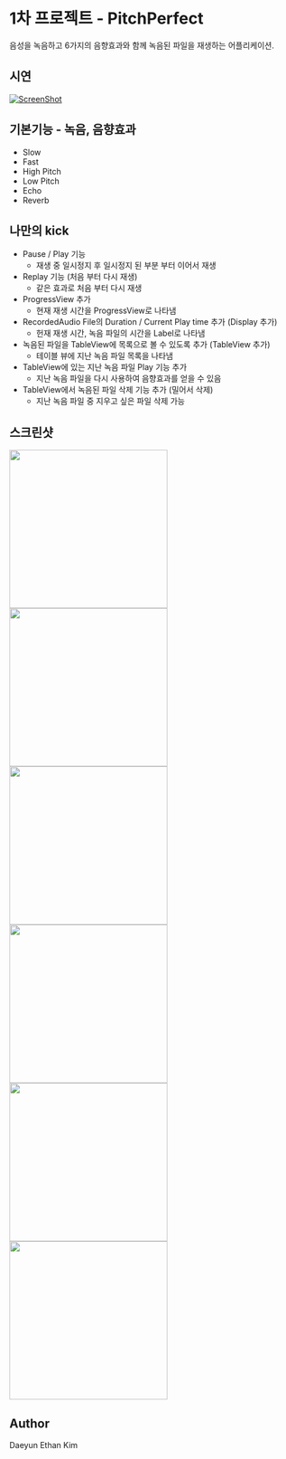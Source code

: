 # 1차 프로젝트 - PitchPerfect
음성을 녹음하고 6가지의 음향효과와 함께 녹음된 파일을 재생하는 어플리케이션.

## 시연
[![ScreenShot](https://github.com/BoostCamp/Team-WeCan/DaeyunKim/PitchPerfectImage/image7)](https://youtu.be/4ZjG89FdUS4)

## 기본기능 - 녹음, 음향효과
- Slow
- Fast
- High Pitch
- Low Pitch
- Echo
- Reverb

## 나만의 kick
- Pause / Play 기능
    * 재생 중 일시정지 후 일시정지 된 부분 부터 이어서 재생
- Replay 기능 (처음 부터 다시 재생)
    * 같은 효과로 처음 부터 다시 재생
- ProgressView 추가
    * 현재 재생 시간을 ProgressView로 나타냄
- RecordedAudio File의 Duration / Current Play time 추가 (Display 추가)
    * 헌재 재생 시간, 녹음 파일의 시간을 Label로 나타냄
- 녹음된 파일을 TableView에 목록으로 볼 수 있도록 추가 (TableView 추가)
    * 테이블 뷰에 지난 녹음 파일 목록을 나타냄
- TableView에 있는 지난 녹음 파일 Play 기능 추가
    * 지난 녹음 파일을 다시 사용하여 음향효과를 얻을 수 있음
- TableView에서 녹음된 파일 삭제 기능 추가 (밀어서 삭제) 
    * 지난 녹음 파일 중 지우고 싶은 파일 삭제 가능

## 스크린샷
<img src="https://github.com/BoostCamp/Team-WeCan/DaeyunKim/PitchPerfectImage/image1" width="280">
<img src="https://github.com/BoostCamp/Team-WeCan/DaeyunKim/PitchPerfectImage/image2" width="280">
<img src="https://github.com/BoostCamp/Team-WeCan/DaeyunKim/PitchPerfectImage/image3" width="280">
<img src="https://github.com/BoostCamp/Team-WeCan/DaeyunKim/PitchPerfectImage/image4" width="280">
<img src="https://github.com/BoostCamp/Team-WeCan/DaeyunKim/PitchPerfectImage/image5" width="280">
<img src="https://github.com/BoostCamp/Team-WeCan/DaeyunKim/PitchPerfectImage/image6" width="280">

## Author
Daeyun Ethan Kim
